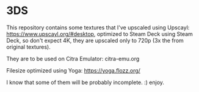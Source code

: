 # 3DS
This repository contains some textures that I've upscaled using Upscayl: https://www.upscayl.org/#desktop, optimized to Steam Deck using Steam Deck, so don't expect 4K, they are upscaled only to 720p (3x the from original textures).

They are to be used on Citra Emulator: citra-emu.org

Filesize optimized using Yoga: https://yoga.flozz.org/

I know that some of them will be probably incomplete. :)
enjoy.
